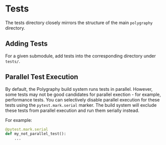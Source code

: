 # Tests

The tests directory closely mirrors the structure of the main `polygraphy` directory.

## Adding Tests

For a given submodule, add tests into the corresponding directory under `tests/`.

## Parallel Test Execution

By default, the Polygraphy build system runs tests in parallel. However, some tests
may not be good candidates for parallel exection - for example, performance tests.
You can selectively disable parallel execution for these tests using the `pytest.mark.serial`
marker. The build system will exclude these tests from parallel execution and run them serially instead.

For example:
```python
@pytest.mark.serial
def my_not_parallel_test():
    ...
```
